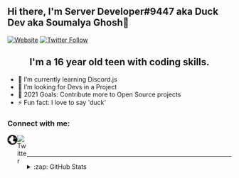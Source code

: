 ## Hi there, I'm Server Developer#9447 aka Duck Dev aka Soumalya Ghosh👋

[![Website](https://img.shields.io/website?label=my-website&style=for-the-badge&url=https://duck.is-a.dev)](https://duck.is-a.dev)
[![Twitter Follow](https://img.shields.io/twitter/follow/Soumalyaplayz?color=1DA1F2&logo=twitter&style=for-the-badge)](https://twitter.com/intent/follow?original_referer=https%3A%2F%2Fgithub.com%2FServerDeveloper9447&screen_name=ServerDeveloper9447)

<h2 align="center">I'm a 16 year old teen with coding skills.</h2>

- 🌱 I’m currently learning Discord.js
- 👯 I’m looking for Devs in a Project
- 🥅 2021 Goals: Contribute more to Open Source projects
- ⚡ Fun fact: I love to say 'duck'

### Connect with me:

[<img align="left" alt="website" width="22px" src="https://raw.githubusercontent.com/iconic/open-iconic/master/svg/globe.svg" />][website]
[<img align="left" alt="Twitter" width="22px" src="https://cdn.jsdelivr.net/npm/simple-icons@v3/icons/twitter.svg" />][twitter]

<br />
<br />

---

<details>
  <summary>:zap: GitHub Stats</summary>

  <img align="left" alt="ServerDeveloper9447's GitHub Stats" src="https://github-readme-stats.vercel.app/api?username=ServerDeveloper9447&show_icons=true&hide_border=true" />

</details>

[website]: https://duck.is-a.dev
[twitter]: https://twitter.com/Soumalyaplayz
